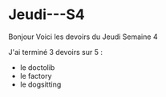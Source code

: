 # Jeudi---S4

Bonjour Voici les devoirs du Jeudi Semaine 4

J'ai terminé 3 devoirs sur 5 :
- le doctolib
- le factory
- le dogsitting

